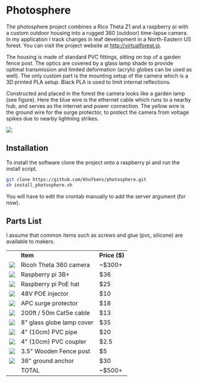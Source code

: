 # Photosphere

The photosphere project combines a Rico Theta Z1 and a raspberry pi with a custom outdoor housing into a rugged 360 (outdoor) time-lapse camera. In my application I track changes in leaf development in a North-Eastern US forest. You can visit the project website at http://virtualforest.io.

The housing is made of standard PVC fittings, sitting on top of a garden fence post. The optics are covered by a glass lamp shade to provide optimal transmission and limited deformation (acrylic globes can be used as well). The only custom part is the mounting setup of the camera which is a 3D printed PLA setup. Black PLA is used to limit internal reflections.

Constructed and placed in the forest the camera looks like a garden lamp (see figure). Here the blue wire is the ethernet cable which runs to a nearby hub, and serves as the internet and power connection. The yellow wire is the ground wire for the surge protector, to protect the camera from voltage spikes due to nearby lightning strikes.

<img src="http://virtualforest.io/images/camera.jpg">

## Installation

To install the software clone the project onto a raspberry pi and run the install script.

```bash
git clone https://github.com/khufkens/photosphere.git
sh install_photosphere.sh
```
You will have to edit the crontab manually to add the server argument (for now).

## Parts List

I assume that common items such as screws and glue (pvc, silicone) are available to makers.

<table style="width:80%">
<tbody>
<tr>
<td></td>
<td><b>Item</b></td>
<td><b>Price ($)</b></td>
</tr>
<tr>
<td><img src="http://virtualforest.io/images/thetas.png"></td>
<td>Ricoh Theta 360 camera</td>
<td>~$300+</td>
</tr>
<tr>
<td><img src="http://virtualforest.io/images/pi.png"></td>
<td>Raspberry pi 3B+</td>
<td>$36</td>
</tr>
<tr>
<td><img src="http://virtualforest.io/images/pihat.jpg"></td>
<td>Raspberry pi PoE hat</td>
<td>$25</td>
</tr>
<tr>
<td><img src="http://virtualforest.io/images/poe.png"></td>
<td>48V POE injector</td>
<td>$10</td>
</tr>
<tr>
<td><img src="http://virtualforest.io/images/surge.png"></td>
<td>APC surge protector</td>
<td>$18</td>
</tr>
<tr>
<td><img src="http://virtualforest.io/images/cable.png"></td>
<td>200ft / 50m Cat5e cable</td>
<td>$13</td>
</tr>
<tr>
<td><img src="http://virtualforest.io/images/globe.png"></td>
<td>8" glass globe lamp cover</td>
<td>$35</td>
</tr>
<tr>
<td><img src="http://virtualforest.io/images/pipe.png"></td>
<td>4" (10cm) PVC pipe</td>
<td>$20</td>
</tr>
<tr>
<td><img src="http://virtualforest.io/images/coupler.png"></td>
<td>4" (10cm) PVC coupler</td>
<td>$2.5</td>
</tr>
<tr>
<td><img src="http://virtualforest.io/images/pole.png"></td>
<td>3.5" Wooden Fence post</td>
<td>$5</td>
</tr>
<tr>
<td><img src="http://virtualforest.io/images/spike.png"></td>
<td>36" ground anchor</td>
<td>$30</td>
</tr>

<tr>
<td></td>
<td>TOTAL</td>
<td>~$500+</td>
</tr>
</tbody>
</table>
